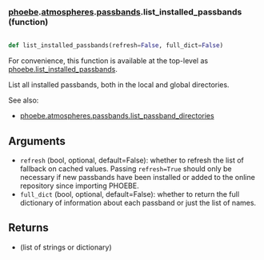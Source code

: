 ### [phoebe](phoebe.md).[atmospheres](phoebe.atmospheres.md).[passbands](phoebe.atmospheres.passbands.md).list_installed_passbands (function)


```py

def list_installed_passbands(refresh=False, full_dict=False)

```



For convenience, this function is available at the top-level as
[phoebe.list_installed_passbands](phoebe.list_installed_passbands.md).

List all installed passbands, both in the local and global directories.

See also:
* [phoebe.atmospheres.passbands.list_passband_directories](phoebe.atmospheres.passbands.list_passband_directories.md)

Arguments
---------
* `refresh` (bool, optional, default=False): whether to refresh the list
    of fallback on cached values.  Passing `refresh=True` should only
    be necessary if new passbands have been installed or added to the
    online repository since importing PHOEBE.
* `full_dict` (bool, optional, default=False): whether to return the full
    dictionary of information about each passband or just the list
    of names.

Returns
--------
* (list of strings or dictionary)

